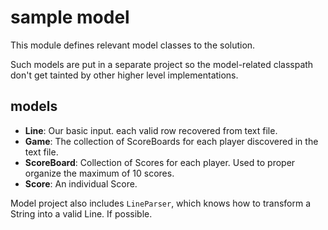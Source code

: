 # sample model

This module defines relevant model classes to the solution.

Such models are put in a separate project so the model-related classpath don't 
get tainted by other higher level implementations.

## models

- **Line**: Our basic input. each valid row recovered from text file. 
- **Game**: The collection of ScoreBoards for each player discovered in the text
  file. 
- **ScoreBoard**: Collection of Scores for each player. Used to proper organize
  the maximum of 10 scores. 
- **Score**: An individual Score. 

Model project also includes `LineParser`, which knows how to transform a String
into a valid Line. If possible.
